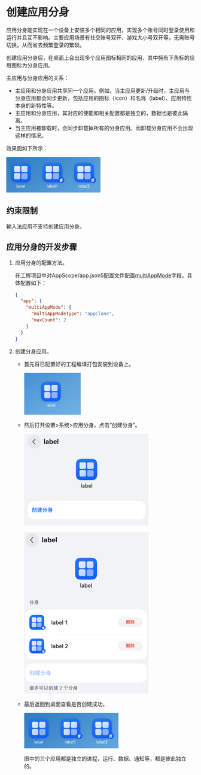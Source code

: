 # 创建应用分身
应用分身能实现在一个设备上安装多个相同的应用，实现多个账号同时登录使用和运行并且互不影响。主要应用场景有社交账号双开、游戏大小号双开等，无需账号切换，从而省去频繁登录的繁琐。

创建应用分身后，在桌面上会出现多个应用图标相同的应用，其中拥有下角标的应用图标为分身应用。

主应用与分身应用的关系：
- 主应用和分身应用共享同一个应用。例如，当主应用更新/升级时，主应用与分身应用都会同步更新，包括应用的图标（icon）和名称（label）、应用特性本身的新特性等。
- 主应用和分身应用，其对应的使能和相关配置都是独立的，数据也是彼此隔离。
- 当主应用被卸载时，会同步卸载掉所有的分身应用。而卸载分身应用不会出现这样的情况。

效果图如下所示：

![示例图1](figures/app-clone1.png)

## 约束限制
输入法应用不支持创建应用分身。

## 应用分身的开发步骤

1. 应用分身的配置方法。

    在工程项目中对AppScope/app.json5配置文件配置[multiAppMode](app-configuration-file.md#multiappmode标签)字段。具体配置如下：
    ```json
    {
      "app": {
        "multiAppMode": {
          "multiAppModeType": "appClone",
          "maxCount": 2
        }
      }
    }
    ```



2. 创建分身应用。

    - 首先将已配置好的工程编译打包安装到设备上。
 
      ![示例图2](figures/app-clone4.png)

    - 然后打开设置>系统>应用分身，点击“创建分身”。

      ![示例图3](figures/app-clone5.png)

      ![示例图4](figures/app-clone3.png)

    - 最后返回到桌面查看是否创建成功。

      ![示例图1](figures/app-clone1.png)

      图中的三个应用都是独立的进程，运行、数据、通知等，都是彼此独立的。



